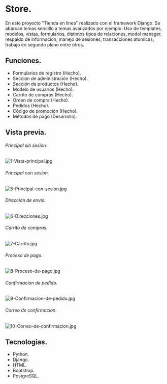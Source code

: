 # Store.
En este proyecto "Tienda en linea" realizado con el framework Django. Se abarcan temas sencillo a temas avanzados por ejemplo: Uso de templates, modelos, vistas, formularios, distintos tipos de relaciones, model manager, respaldo de informacion, manejo de sesiones, transacciones atomicas, trabajo en segundo plano entre otros.


## Funciones.
- Formularios de registro (Hecho).
- Sección de administración (Hecho).
- Sección de productos (Hecho).
- Modelo de usuarios (Hecho).
- Carrito de compras (Hecho).
- Orden de compra (Hecho).
- Pedidos (Hecho).
- Código de promoción (Hecho).
- Métodos de pago (Desarrollo).


## Vista previa.

###### Principal sin sesion.
![1-Vista-principal.jpg](https://i.postimg.cc/FzWjG7S9/1-Vista-principal.jpg)

###### Principal con sesion.
![5-Principal-con-sesion.jpg](https://i.postimg.cc/nhQvYVhJ/5-Principal-con-sesion.jpg)

###### Dirección de envío.
![6-Direcciones.jpg](https://i.postimg.cc/hGWVCFX7/6-Direcciones.jpg)

###### Carrito de compras.
![7-Carrito.jpg](https://i.postimg.cc/q7yx0JPL/7-Carrito.jpg)

###### Proceso de pago.
![8-Proceso-de-pago.jpg](https://i.postimg.cc/PrJbJQGN/8-Proceso-de-pago.jpg)

###### Confirmacion de pedido.
![9-Confirmacion-de-pedido.jpg](https://i.postimg.cc/j2F7PBV2/9-Confirmacion-de-pedido.jpg)

###### Correo de confirmación.
![10-Correo-de-confirmacion.jpg](https://i.postimg.cc/XvK2cmMN/10-Correo-de-confirmacion.jpg)

## Tecnologias.
- Python.
- Django.
- HTML.
- Bootstrap.
- PostgreSQL.

